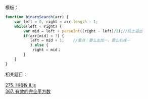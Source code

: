模板：

```javascript
function binarySearch(arr) {
    var left = 0, right = arr.length - 1;
    while(left < right) {
        var mid = left + parseInt((right - left)/2);//防止溢出
        if(arr[mid] < ?) {
           left = mid + 1;    //重点：要么左加一，要么右减一
           } else {
            right = mid；
        }
    }
}
```


相关题目：

[275. H指数 II.js](https://github.com/opopart/algorithm_JavaScript/blob/master/275.%20H%E6%8C%87%E6%95%B0%20II.js) <br>
[367. 有效的完全平方数](https://github.com/opopart/algorithm_JavaScript/blob/master/367.%20%E6%9C%89%E6%95%88%E7%9A%84%E5%AE%8C%E5%85%A8%E5%B9%B3%E6%96%B9%E6%95%B0.js)

